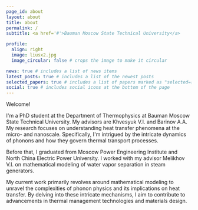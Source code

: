 ```yaml
---
page_id: about
layout: about
title: about
permalink: /
subtitle: <a href='#'>Bauman Moscow State Technical University</a> 

profile:
  align: right
  image: liusx2.jpg
  image_circular: false # crops the image to make it circular

news: true # includes a list of news items
latest_posts: true # includes a list of the newest posts
selected_papers: true # includes a list of papers marked as "selected={true}"
social: true # includes social icons at the bottom of the page
---
```


Welcome! 

I'm a PhD student at the Department of Thermophysics at Bauman Moscow State Technical University. My advisors are Khvesyuk V.I. and Barinov A.A. My research focuses on understanding heat transfer phenomena at the micro- and nanoscale. Specifically, I'm intrigued by the intricate dynamics of phonons and how they govern thermal transport processes. 

Before that, I graduated from Moscow Power Engineering Institute and North China Electric Power University. I worked with my advisor Melikhov V.I. on mathematical modeling of water vapor separation in steam generators.

My current work primarily revolves around mathematical modeling to unravel the complexities of phonon physics and its implications on heat transfer. By delving into these intricate mechanisms, I aim to contribute to advancements in thermal management technologies and materials design.

